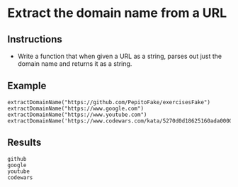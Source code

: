 # Extract the domain name from a URL

## Instructions

- Write a function that when given a URL as a string, parses out just the domain name and returns it as a string.

## Example

```
extractDomainName("https://github.com/PepitoFake/exercisesFake")
extractDomainName("https://www.google.com")
extractDomainName("https://www.youtube.com")
extractDomainName('https://www.codewars.com/kata/5270d0d18625160ada0000e4/train/javascript');
```

## Results
  
```
github
google
youtube
codewars
```